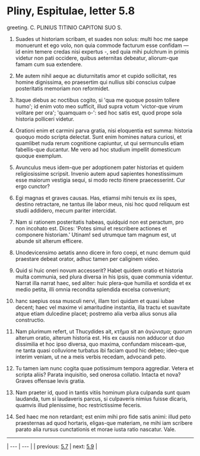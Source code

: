 # Pliny, Espitulae, letter 5.8

greeting. C. PLINIUS TITINIO CAPITONI SUO S.



1. Suades ut historiam scribam, et suades non solus: multi hoc me saepe monuerunt et ego volo, non quia commode facturum esse confidam — id enim temere credas nisi expertus -, sed quia mihi pulchrum in primis videtur non pati occidere, quibus aeternitas debeatur, aliorum-que famam cum sua extendere.



2. Me autem nihil aeque ac diuturnitatis amor et cupido sollicitat, res homine dignissima, eo praesertim qui nullius sibi conscius culpae posteritatis memoriam non reformidet.



3. Itaque diebus ac noctibus cogito, si 'qua me quoque possim tollere humo'; id enim voto meo sufficit, illud supra votum 'victor-que virum volitare per ora'; 'quamquam o-': sed hoc satis est, quod prope sola historia polliceri videtur.



4. Orationi enim et carmini parva gratia, nisi eloquentia est summa: historia quoquo modo scripta delectat. Sunt enim homines natura curiosi, et quamlibet nuda rerum cognitione capiuntur, ut qui sermunculis etiam fabellis-que ducantur. Me vero ad hoc studium impellit domesticum quoque exemplum.



5. Avunculus meus idem-que per adoptionem pater historias et quidem religiosissime scripsit. Invenio autem apud sapientes honestissimum esse maiorum vestigia sequi, si modo recto itinere praecesserint. Cur ergo cunctor?



6. Egi magnas et graves causas. Has, etiamsi mihi tenuis ex iis spes, destino retractare, ne tantus ille labor meus, nisi hoc quod reliquum est studii addidero, mecum pariter intercidat.



7. Nam si rationem posteritatis habeas, quidquid non est peractum, pro non incohato est. Dices: 'Potes simul et rescribere actiones et componere historiam.' Utinam! sed utrumque tam magnum est, ut abunde sit alterum efficere.



8. Unodevicensimo aetatis anno dicere in foro coepi, et nunc demum quid praestare debeat orator, adhuc tamen per caliginem video.



9. Quid si huic oneri novum accesserit? Habet quidem oratio et historia multa communia, sed plura diversa in his ipsis, quae communia videntur. Narrat illa narrat haec, sed aliter: huic plera-que humilia et sordida et ex medio petita, illi omnia recondita splendida excelsa conveniunt;



10. hanc saepius ossa musculi nervi, illam tori quidam et quasi iubae decent; haec vel maxime vi amaritudine instantia, illa tractu et suavitate atque etiam dulcedine placet; postremo alia verba alius sonus alia constructio.



11. Nam plurimum refert, ut Thucydides ait, κτῆμα sit an ἀγώνισμα; quorum alterum oratio, alterum historia est. His ex causis non adducor ut duo dissimilia et hoc ipso diversa, quo maxima, confundam misceam-que, ne tanta quasi colluvione turbatus ibi faciam quod hic debeo; ideo-que interim veniam, ut ne a meis verbis recedam, advocandi peto.



12. Tu tamen iam nunc cogita quae potissimum tempora aggrediar. Vetera et scripta aliis? Parata inquisitio, sed onerosa collatio. Intacta et nova? Graves offensae levis gratia.



13. Nam praeter id, quod in tantis vitiis hominum plura culpanda sunt quam laudanda, tum si laudaveris parcus, si culpaveris nimius fuisse dicaris, quamvis illud plenissime, hoc restrictissime feceris.



14. Sed haec me non retardant; est enim mihi pro fide satis animi: illud peto praesternas ad quod hortaris, eligas-que materiam, ne mihi iam scribere parato alia rursus cunctationis et morae iusta ratio nascatur. Vale.



---

| --- | --- |
| previous: [5.7](../5.7/) | next: [5.9](../5.9/) |